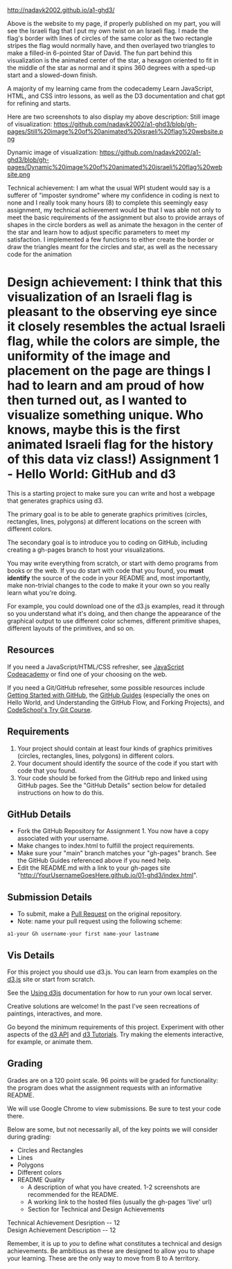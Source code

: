 http://nadavk2002.github.io/a1-ghd3/

Above is the website to my page, if properly published on my part, you will see the Israeli flag that I put my own twist on an Israeli flag. I made the flag's border with lines of circles of the same color as the two rectangle stripes the flag would normally have, and then overlayed two triangles to make a filled-in 6-pointed Star of David. The fun part behind this visualization is the animated center of the star, a hexagon oriented to fit in the middle of the star as normal and it spins 360 degrees with a sped-up start and a slowed-down finish.

A majority of my learning came from the codecademy Learn JavaScript, HTML, and CSS intro lessons, as well as the D3 documentation and chat gpt for refining and starts.

Here are two screenshots to also display my above description:
Still image of visualization:
https://github.com/nadavk2002/a1-ghd3/blob/gh-pages/Still%20image%20of%20animated%20israeli%20flag%20website.png

Dynamic image of visualization:
https://github.com/nadavk2002/a1-ghd3/blob/gh-pages/Dynamic%20image%20of%20animated%20israeli%20flag%20website.png

Technical achievement:
I am what the usual WPI student would say is a sufferer of "imposter syndrome" where my confidence in coding is next to none and I really took many hours (8) to complete this seemingly easy assignment, my technical achievement would be that I was able not only to meet the basic requirements of the assignment but also to provide arrays of shapes in the circle borders as well as animate the hexagon in the center of the star and learn how to adjust specific parameters to meet my satisfaction. I implemented a few functions to either create the border or draw the triangles meant for the circles and star, as well as the necessary code for the animation

Design achievement: 
I think that this visualization of an Israeli flag is pleasant to the observing eye since it closely resembles the actual Israeli flag, while the colors are simple, the uniformity of the image and placement on the page are things I had to learn and am proud of how then turned out, as I wanted to visualize something unique. Who knows, maybe this is the first animated Israeli flag for the history of this data viz class!)
Assignment 1 - Hello World: GitHub and d3  
===

This is a starting project to make sure you can write and host a webpage that generates graphics using d3. 

The primary goal is to be able to generate graphics primitives (circles, rectangles, lines, polygons) at different locations on the screen with different colors. 

The secondary goal is to introduce you to coding on GitHub, including creating a gh-pages branch to host your visualizations.

You may write everything from scratch, or start with demo programs from books or the web. 
If you do start with code that you found, you **must identify** the source of the code in your README and, most importantly, make non-trivial changes to the code to make it your own so you really learn what you're doing. 

For example, you could download one of the d3.js examples, read it through so you understand what it's doing, and then change the appearance of the graphical output to use different color schemes, different primitive shapes, different layouts of the primitives, and so on.

Resources
---

If you need a JavaScript/HTML/CSS refresher, see [JavaScript Codeacademy](https://www.codecademy.com/en/tracks/javascript) or find one of your choosing on the web.

If you need a Git/GitHub refreseher, some possible resources include [Getting Started with GitHub](https://help.github.com/categories/bootcamp/), the [GitHub Guides](https://guides.github.com/) (especially the ones on Hello World, and Understanding the GitHub Flow, and Forking Projects), and [CodeSchool's Try Git Course](https://www.codeschool.com/courses/try-git).

Requirements
---

1. Your project should contain at least four kinds of graphics primitives (circles, rectangles, lines, polygons) in different colors. 
2. Your document should identify the source of the code if you start with code that you found. 
3. Your code should be forked from the GitHub repo and linked using GitHub pages. See the "GitHub Details" section below for detailed instructions on how to do this.

GitHub Details
---

- Fork the GitHub Repository for Assignment 1. You now have a copy associated with your username.
- Make changes to index.html to fulfill the project requirements. 
- Make sure your "main" branch matches your "gh-pages" branch. See the GitHub Guides referenced above if you need help.
- Edit the README.md with a link to your gh-pages site "http://YourUsernameGoesHere.github.io/01-ghd3/index.html".

Submission Details
---
- To submit, make a [Pull Request](https://help.github.com/articles/using-pull-requests/) on the original repository.
- Note: name your pull request using the following scheme: 
```
a1-your Gh username-your first name-your lastname

```

Vis Details
---

For this project you should use d3.js. 
You can learn from examples on the [d3.js](http://d3js.org) site or start from scratch.

See the [Using d3js](https://github.com/mbostock/d3/wiki#using) documentation for how to run your own local server.

Creative solutions are welcome! In the past I've seen recreations of paintings, interactives, and more.

Go beyond the minimum requirements of this project.
Experiment with other aspects of the [d3 API](https://github.com/mbostock/d3/wiki/API-Reference) and [d3 Tutorials](https://github.com/mbostock/d3/wiki/Tutorials). 
Try making the elements interactive, for example, or animate them.

Grading
---

Grades are on a 120 point scale. 
96 points will be graded for functionality: the program does what the assignment requests with an informative README. 

We will use Google Chrome to view submissions. 
Be sure to test your code there.

Below are some, but not necessarily all, of the key points we will consider during grading:

- Circles and Rectangles  
- Lines  
- Polygons  
- Different colors  
- README Quality
    - A description of what you have created. 1-2 screenshots are recommended for the README.  
    - A working link to the hosted files (usually the gh-pages 'live' url)  
    - Section for Technical and Design Achievements

Technical Achievement Desription -- 12  
Design Achievement Description -- 12

Remember, it is up to *you* to define what constitutes a technical and design achievements.
Be ambitious as these are designed to allow you to shape your learning.
These are the only way to move from B to A territory.

